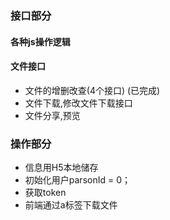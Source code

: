 ### 接口部分
#### 各种js操作逻辑

#### 文件接口
* 文件的增删改查(4个接口) (已完成)
* 文件下载,修改文件下载接口
* 文件分享,预览

### 操作部分
* 信息用H5本地储存
* 初始化用户parsonId = 0；
* 获取token
* 前端通过a标签下载文件